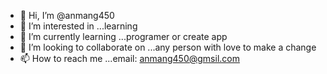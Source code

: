 - 👋 Hi, I’m @anmang450
- 👀 I’m interested in ...learning
- 🌱 I’m currently learning ...programer or create app
- 💞️ I’m looking to collaborate on ...any person with love to make a change
- 📫 How to reach me ...email: anmang450@gmsil.com

<!---
anmang450/anmang450 is a ✨ special ✨ repository because its `README.md` (this file) appears on your GitHub profile.
You can click the Preview link to take a look at your changes.
--->
